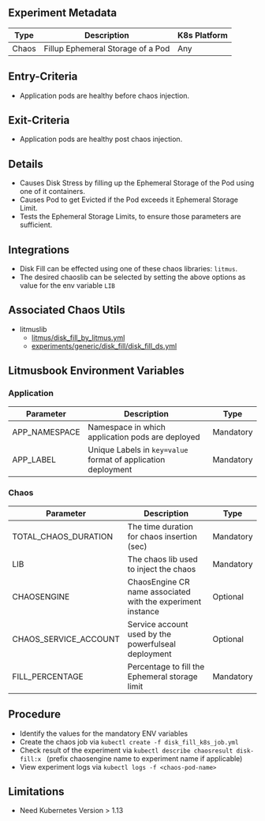 ## Experiment Metadata

| Type  | Description                        | K8s Platform |
| ----- | ---------------------------------- | ------------ |
| Chaos | Fillup Ephemeral Storage of a Pod  | Any          |

## Entry-Criteria

- Application pods are healthy before chaos injection.

## Exit-Criteria

- Application pods are healthy post chaos injection.

## Details

- Causes Disk Stress by filling up the Ephemeral Storage of the Pod using one of it containers.
- Causes Pod to get Evicted if the Pod exceeds it Ephemeral Storage Limit.
- Tests the Ephemeral Storage Limits, to ensure those parameters are sufficient.

## Integrations

- Disk Fill can be effected using one of these chaos libraries: `litmus`.
- The desired chaoslib can be selected by setting the above options as value for the env variable `LIB`

## Associated Chaos Utils 

- litmuslib
  - [litmus/disk_fill_by_litmus.yml](/chaoslib/litmus/disk_fill_by_litmus.yml)
  - [experiments/generic/disk_fill/disk_fill_ds.yml](/experiments/generic/disk_fill/disk_fill_ds.yml)

## Litmusbook Environment Variables

### Application

| Parameter     | Description                                                   |Type|
| ------------- | ------------------------------------------------------------- |----
| APP_NAMESPACE | Namespace in which application pods are deployed              |Mandatory
| APP_LABEL     | Unique Labels in `key=value` format of application deployment |Mandatory

### Chaos

| Parameter     | Description                                                  |Type|
| ------------- | ------------------------------------------------------------ |----
| TOTAL_CHAOS_DURATION |The time duration for chaos insertion (sec)             |Mandatory
| LIB     | The chaos lib used to inject the chaos |Mandatory
| CHAOSENGINE| ChaosEngine CR name associated with the experiment instance| Optional
| CHAOS_SERVICE_ACCOUNT	| Service account used by the powerfulseal deployment | Optional
| FILL_PERCENTAGE | Percentage to fill the Ephemeral storage limit | Mandatory

## Procedure

- Identify the values for the mandatory ENV variables
- Create the chaos job via `kubectl create -f disk_fill_k8s_job.yml`
- Check result of the experiment via `kubectl describe chaosresult disk-fill:x
` (prefix chaosengine name to experiment name if applicable)
- View experiment logs via `kubectl logs -f <chaos-pod-name>`

## Limitations

- Need Kubernetes Version > 1.13